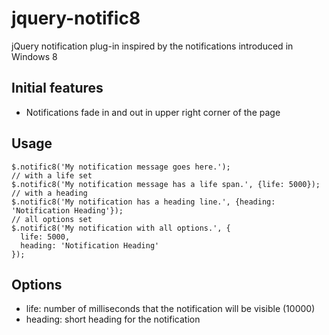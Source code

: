 # jquery-notific8

jQuery notification plug-in inspired by the notifications introduced in Windows 8

## Initial features

* Notifications fade in and out in upper right corner of the page

## Usage

    $.notific8('My notification message goes here.');
    // with a life set
    $.notific8('My notification message has a life span.', {life: 5000});
    // with a heading
    $.notific8('My notification has a heading line.', {heading: 'Notification Heading'});
    // all options set
    $.notific8('My notification with all options.', {
      life: 5000,
      heading: 'Notification Heading'
    });


## Options

* life: number of milliseconds that the notification will be visible (10000)
* heading: short heading for the notification
